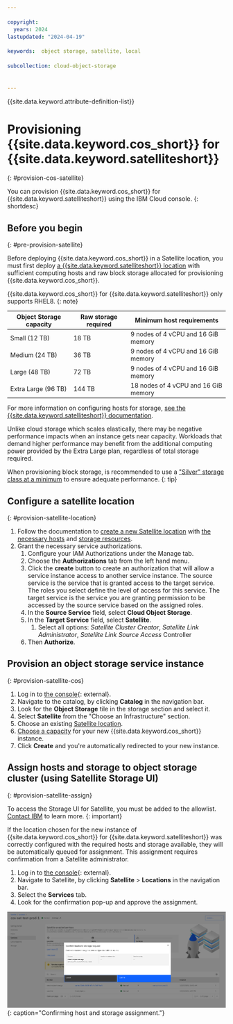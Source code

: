 ```yaml
---

copyright:
  years: 2024
lastupdated: "2024-04-19"

keywords:  object storage, satellite, local

subcollection: cloud-object-storage


---
```


{{site.data.keyword.attribute-definition-list}}

# Provisioning {{site.data.keyword.cos_short}} for {{site.data.keyword.satelliteshort}}
{: #provision-cos-satellite}

You can provision {{site.data.keyword.cos_short}} for {{site.data.keyword.satelliteshort}} using the IBM Cloud console.
{: shortdesc}

## Before you begin
{: #pre-provision-satellite}

Before deploying {{site.data.keyword.cos_short}} in a Satellite location, you must first deploy [a {{site.data.keyword.satelliteshort}} location](/docs/satellite?topic=satellite-locations) with sufficient computing hosts and raw block storage allocated for provisioning {{site.data.keyword.cos_short}}.

{{site.data.keyword.cos_short}} for {{site.data.keyword.satelliteshort}} only supports RHEL8.
{: note}

| Object Storage capacity | Raw storage required | Minimum host requirements            |
|-------------------------|----------------------|--------------------------------------|
| Small (12 TB)           | 18 TB                | 9 nodes of 4 vCPU and 16 GiB memory  |
| Medium (24 TB)          | 36 TB                | 9 nodes of 4 vCPU and 16 GiB memory  |
| Large (48 TB)           | 72 TB                | 9 nodes of 4 vCPU and 16 GiB memory  |
| Extra Large (96 TB)     | 144 TB               | 18 nodes of 4 vCPU and 16 GiB memory |

For more information on configuring hosts for storage, [see the {{site.data.keyword.satelliteshort}} documentation](/docs/satellite?topic=satellite-host-reqs#reqs-host-storage).

Unlike cloud storage which scales elastically, there may be negative performance impacts when an instance gets near capacity.  Workloads that demand higher performance may benefit from the additional computing power provided by the Extra Large plan, regardless of total storage required.

When provisioning block storage, is recommended to use a ["Silver" storage class at a minimum](/docs/satellite?topic=satellite-storage-class-ref) to ensure adequate performance.
{: tip}

## Configure a satellite location
{: #provision-satellite-location}

1. Follow the documentation to [create a new Satellite location](/docs/satellite?topic=satellite-locations) with [the necessary hosts](/docs/satellite?topic=satellite-attach-hosts) and [storage resources](/docs/satellite?topic=satellite-storage-template-features).
2. Grant the necessary service authorizations.
   1. Configure your IAM Authorizations under the Manage tab.
   2. Choose the **Authorizations** tab from the left hand menu.
   3. Click the **create** button to create an authorization that will allow a service instance access to another service instance. The source service is the service that is granted access to the target service. The roles you select define the level of access for this service. The target service is the service you are granting permission to be accessed by the source service based on the assigned roles.
   4. In the **Source Service** field, select **Cloud Object Storage**.
   5. In the **Target Service** field, select **Satellite**.
      1. Select all options: _Satellite Cluster Creator_, _Satellite Link Administrator_, _Satellite Link Source Access_ Controller
   6. Then **Authorize**.

## Provision an object storage service instance
{: #provision-satellite-cos}

1. Log in to [the console](https://cloud.ibm.com/){: external}.
2. Navigate to the catalog, by clicking **Catalog** in the navigation bar.
3. Look for the **Object Storage** tile in the storage section and select it.
4. Select **Satellite** from the "Choose an Infrastructure" section.
5. Choose an existing [Satellite location](/docs/satellite?topic=satellite-locations).
6. [Choose a capacity](/docs/cloud-object-storage?topic=cloud-object-storage-billing-cos-satellite) for your new {{site.data.keyword.cos_short}} instance.
7. Click **Create** and you're automatically redirected to your new instance.

## Assign hosts and storage to object storage cluster (using Satellite Storage UI)
{: #provision-satellite-assign}

To access the Storage UI for Satellite, you must be added to the allowlist. [Contact IBM](https://www.ibm.com/contact/us/en/) to learn more.
{: important}

If the location chosen for the new instance of {{site.data.keyword.cos_short}} for {{site.data.keyword.satelliteshort}} was correctly configured with the required hosts and storage available, they will be automatically queued for assignment.  This assignment requires confirmation from a Satellite administrator.

1. Log in to [the console](https://cloud.ibm.com/){: external}.
2. Navigate to Satellite, by clicking **Satellite** > **Locations** in the navigation bar.
3. Select the **Services** tab.
4. Look for the confirmation pop-up and approve the assignment.

![Assign storage](images/satellite-popup.png){: caption="Confirming host and storage assignment."}
